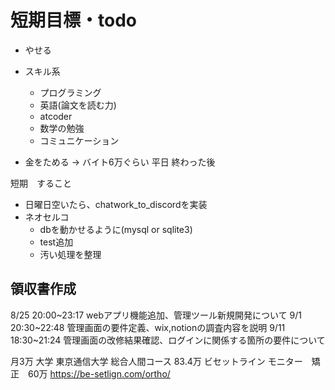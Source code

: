 # 短期目標・todo

- やせる

- スキル系
  - プログラミング
  - 英語(論文を読む力)
  - atcoder
  - 数学の勉強
  - コミュニケーション

- 金をためる
 -> バイト6万ぐらい 平日 終わった後

短期　すること

- 日曜日空いたら、chatwork_to_discordを実装
- ネオセルコ
  - dbを動かせるように(mysql or sqlite3)
  - test追加
  - 汚い処理を整理

## 領収書作成

8/25 20:00~23:17 webアプリ機能追加、管理ツール新規開発について
9/1 20:30~22:48 管理画面の要件定義、wix,notionの調査内容を説明
9/11 18:30~21:24 管理画面の改修結果確認、ログインに関係する箇所の要件について

月3万 大学 東京通信大学 総合人間コース 83.4万
ビセットライン モニター　矯正　60万 https://be-setlign.com/ortho/
